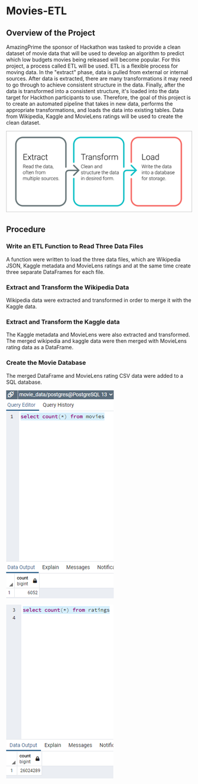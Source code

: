 # Movies-ETL

## Overview of the Project
AmazingPrime the sponsor of Hackathon was tasked to provide a clean dataset of movie data that will be used to develop an algorithm to predict which low budgets movies being released will become popular. For this project, a process called ETL will be used. ETL is a flexible process for moving data. In the "extract" phase, data is pulled from external or internal sources. After data is extracted, there are many transformations it may need to go through to achieve consistent structure in the data. Finally, after the data is transformed into a consistent structure, it's loaded into the data target for Hackthon participants to use. Therefore, the goal of this project is to create an automated pipeline that takes in new data, performs the appropriate transformations, and loads the data into existing tables. Data from Wikipedia, Kaggle and MovieLens ratings will be used to create the clean dataset. 

![ETL Snapshot](https://github.com/kntln/Movies-ETL/blob/main/Resources/ETL.png)

## Procedure

### Write an ETL Function to Read Three Data Files
A function were written to load the three data files, which are Wikipedia JSON, Kaggle metadata and MovieLens ratings and at the same time create three separate DataFrames for each file. 

### Extract and Transform the Wikipedia Data
Wikipedia data were extracted and transformed in order to merge it with the Kaggle data.

### Extract and Transform the Kaggle data
The Kaggle metadata and MovieLens were also extracted and transformed. The merged wikipedia and kaggle data were then merged with MovieLens rating data as a DataFrame.

### Create the Movie Database
The merged DataFrame and MovieLens rating CSV data were added to a SQL database. 

![Movies DF Snapshot](https://github.com/kntln/Movies-ETL/blob/main/Resources/movies_query.png)

![Ratings Snapshot](https://github.com/kntln/Movies-ETL/blob/main/Resources/ratings_query.png)
